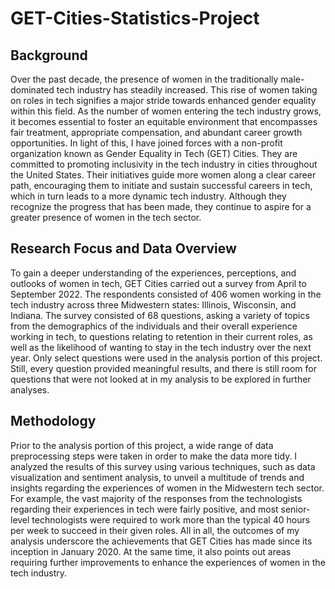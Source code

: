 # GET-Cities-Statistics-Project

## Background

Over the past decade, the presence of women in the traditionally male-dominated 
tech industry has steadily increased. This rise of women taking on roles in tech 
signifies a major stride towards enhanced gender equality within this field. As 
the number of women entering the tech industry grows, it becomes essential to 
foster an equitable environment that encompasses fair treatment, appropriate 
compensation, and abundant career growth opportunities. In light of this, I have 
joined forces with a non-profit organization known as Gender Equality in Tech 
(GET) Cities. They are committed to promoting inclusivity in the tech industry
in cities throughout the United States. Their initiatives guide more women along
a clear career path, encouraging them to initiate and sustain successful careers
in tech, which in turn leads to a more dynamic tech industry. Although they 
recognize the progress that has been made, they continue to aspire for a greater 
presence of women in the tech sector.

## Research Focus and Data Overview

To gain a deeper understanding of the experiences, perceptions, and outlooks of 
women in tech, GET Cities carried out a survey from April to September 2022. The
respondents consisted of 406 women working in the tech industry across three 
Midwestern states: Illinois, Wisconsin, and Indiana. The survey consisted of 68 
questions, asking a variety of topics from the demographics of the individuals and
their overall experience working in tech, to questions relating to retention in their
current roles, as well as the likelihood of wanting to stay in the tech industry over 
the next year. Only select questions were used in the analysis portion of this project.
Still, every question provided meaningful results, and there is still room for questions 
that were not looked at in my analysis to be explored in further analyses.

## Methodology

Prior to the analysis portion of this project, a wide range of data preprocessing steps
were taken in order to make the data more tidy. I analyzed the results of this survey 
using various techniques, such as data visualization and sentiment analysis, to unveil a
multitude of trends and insights regarding the experiences of women in the Midwestern tech 
sector. For example, the vast majority of the responses from the technologists regarding
their experiences in tech were fairly positive, and most senior-level technologists were 
required to work more than the typical 40 hours per week to succeed in their given roles. 
All in all, the outcomes of my analysis underscore the achievements that GET Cities has 
made since its inception in January 2020. At the same time, it also points out areas
requiring further improvements to enhance the experiences of women in the tech industry.
